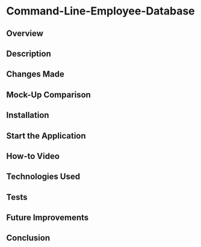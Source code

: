 # Command-Line-Employee-Database

## Overview

## Description

## Changes Made

## Mock-Up Comparison

## Installation

## Start the Application

## How-to Video

## Technologies Used

## Tests

## Future Improvements

## Conclusion